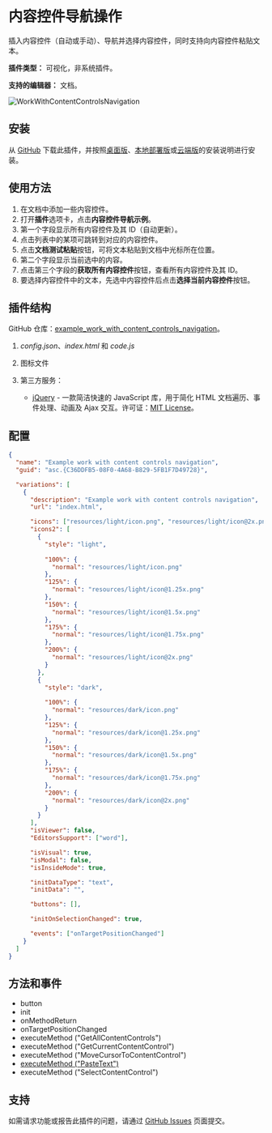 # 内容控件导航操作

插入内容控件（自动或手动）、导航并选择内容控件，同时支持向内容控件粘贴文本。

**插件类型：** 可视化，非系统插件。

**支持的编辑器：** 文档。

![WorkWithContentControlsNavigation](/assets/images/plugins/gifs/work-with-content-controls-navigation.gif)

## 安装

从 [GitHub](https://github.com/ONLYOFFICE/sdkjs-plugins/tree/master/example_work_with_content_controls_navigation) 下载此插件，并按照[桌面版](../../tutorials/installing/onlyoffice-desktop-editors.md)、[本地部署版](../../tutorials/installing/onlyoffice-docs-on-premises.md)或[云端版](../../tutorials/installing/onlyoffice-cloud.md)的安装说明进行安装。

## 使用方法

1. 在文档中添加一些内容控件。  
2. 打开**插件**选项卡，点击**内容控件导航示例**。  
3. 第一个字段显示所有内容控件及其 ID（自动更新）。  
4. 点击列表中的某项可跳转到对应的内容控件。  
5. 点击**文档测试粘贴**按钮，可将文本粘贴到文档中光标所在位置。  
6. 第二个字段显示当前选中的内容。  
7. 点击第三个字段的**获取所有内容控件**按钮，查看所有内容控件及其 ID。  
8. 要选择内容控件中的文本，先选中内容控件后点击**选择当前内容控件**按钮。  

## 插件结构

GitHub 仓库：[example_work_with_content_controls_navigation](https://github.com/ONLYOFFICE/sdkjs-plugins/tree/master/example_work_with_content_controls_navigation)。

1. *config.json*、*index.html* 和 *code.js*  

2. 图标文件  

3. 第三方服务：

   - [jQuery](https://jquery.com) - 一款简洁快速的 JavaScript 库，用于简化 HTML 文档遍历、事件处理、动画及 Ajax 交互。许可证：[MIT License](https://github.com/ONLYOFFICE/sdkjs-plugins/blob/master/example_work_with_content_controls_navigation/licenses/jQuery.license)。

## 配置

``` json
{
  "name": "Example work with content controls navigation",
  "guid": "asc.{C36DDFB5-08F0-4A68-B829-5FB1F7D49728}",

  "variations": [
    {
      "description": "Example work with content controls navigation",
      "url": "index.html",

      "icons": ["resources/light/icon.png", "resources/light/icon@2x.png"],
      "icons2": [
        {
          "style": "light",
                    
          "100%": {
            "normal": "resources/light/icon.png"
          },
          "125%": {
            "normal": "resources/light/icon@1.25x.png"
          },
          "150%": {
            "normal": "resources/light/icon@1.5x.png"
          },
          "175%": {
            "normal": "resources/light/icon@1.75x.png"
          },
          "200%": {
            "normal": "resources/light/icon@2x.png"
          }
        },
        {
          "style": "dark",
                    
          "100%": {
            "normal": "resources/dark/icon.png"
          },
          "125%": {
            "normal": "resources/dark/icon@1.25x.png"
          },
          "150%": {
            "normal": "resources/dark/icon@1.5x.png"
          },
          "175%": {
            "normal": "resources/dark/icon@1.75x.png"
          },
          "200%": {
            "normal": "resources/dark/icon@2x.png"
          }
        }
      ],
      "isViewer": false,
      "EditorsSupport": ["word"],

      "isVisual": true,
      "isModal": false,
      "isInsideMode": true,

      "initDataType": "text",
      "initData": "",

      "buttons": [],

      "initOnSelectionChanged": true,

      "events": ["onTargetPositionChanged"]
    }
  ]
}
```

## 方法和事件

- button
- init
- onMethodReturn
- onTargetPositionChanged
- executeMethod ("GetAllContentControls")
- executeMethod ("GetCurrentContentControl")
- executeMethod ("MoveCursorToContentControl")
- [executeMethod ("PasteText")](../../interacting-with-editors/methods/text-document-api/Api/Methods/PasteText.md)
- executeMethod ("SelectContentControl")

## 支持

如需请求功能或报告此插件的问题，请通过 [GitHub Issues](https://github.com/ONLYOFFICE/onlyoffice.github.io/issues) 页面提交。
